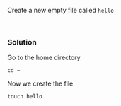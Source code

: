 Create a new empty file called `hello`

<br>

### Solution
Go to the home directory

```plain
cd ~
```

Now we create the file

```plain
touch hello
```
